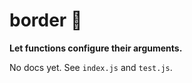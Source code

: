 # border :construction:

**Let functions configure their arguments.**

No docs yet. See `index.js` and `test.js`.
